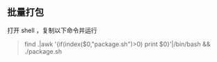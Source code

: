  ## 批量打包
 打开 shell ，复制以下命令并运行
 > find .|awk '{if(index($0,"package.sh")>0) print $0}'|/bin/bash && ./package.sh
